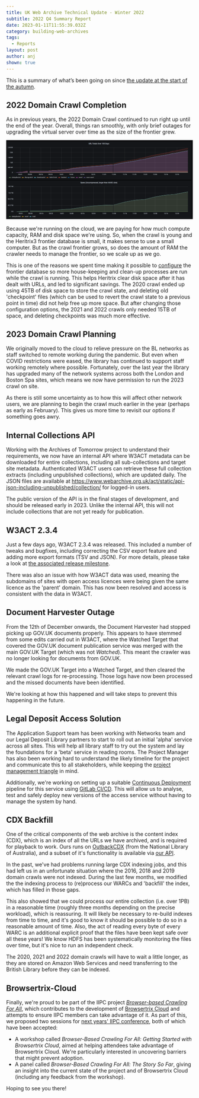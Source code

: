 ```yaml
---
title: UK Web Archive Technical Update - Winter 2022
subtitle: 2022 Q4 Summary Report
date: 2023-01-11T11:55:39.032Z
category: building-web-archives
tags:
  - Reports
layout: post
author: anj
shown: true
---
```

This is a summary of what’s been going on since [the update at the start of the autumn](https://blogs.bl.uk/webarchive/2022/10/uk-web-archive-technical-update-autumn-2022.html).

<!--break-->

## 2022 Domain Crawl Completion

As in previous years, the 2022 Domain Crawl continued to run right up until the end of the year. Overall, things ran smoothly, with only brief outages for upgrading the virtual server over time as the size of the frontier grew.

![DC2022 URLs and size over time](/assets/images/uploads/2023-01-04-dc2022-summary-2.png "DC2022 URLs and size over time")

Because we're running on the cloud, we are paying for how much compute capacity, RAM and disk space we're using. So, when the crawl is young and the Heritrix3 frontier database is small, it makes sense to use a small computer. But as the crawl frontier grows, so does the amount of RAM the crawler needs to manage the frontier, so we scale up as we go.

This is one of the reasons we spent time making it possible to [configure](https://github.com/ukwa/ukwa-services/blame/012d9b194560ca4143238f575eaa3622e05870ec/ingest/dc/dc-crawl/docker-compose.yml#L40-L42) the frontier database so more house-keeping and clean-up processes are run while the crawl is running. This helps Heritrix clear disk space after it has dealt with URLs, and led to significant savings. The 2020 crawl ended up using 45TB of disk space to store the crawl state, and deleting old 'checkpoint' files (which can be used to revert the crawl state to a previous point in time) did not help free up more space. But after changing those configuration options, the 2021 and 2022 crawls only needed 15TB of space, and deleting checkpoints was much more effective.

## 2023 Domain Crawl Planning

We originally moved to the cloud to relieve pressure on the BL networks as staff switched to remote working during the pandemic. But even when COVID restrictions were eased, the library has continued to support staff working remotely where possible.  Fortunately, over the last year the library has upgraded many of the network systems across both the London and Boston Spa sites, which means we now have permission to run the 2023 crawl on site.

As there is still some uncertainty as to how this will affect other network users, we are planning to begin the crawl much earlier in the year (perhaps as early as February). This gives us more time to revisit our options if something goes awry.

## Internal Collections API

Working with the Archives of Tomorrow project to understand their requirements, we now have an internal API where W3ACT metadata can be downloaded for entire collections, including all sub-collections and target site metadata. Authenticated W3ACT users can retrieve these full collection extracts (including unpublished collections), which are updated daily. The JSON files are available at <https://www.webarchive.org.uk/act/static/api-json-including-unpublished/collection/> for logged-in users.

The public version of the API is in the final stages of development, and should be released early in 2023. Unlike the internal API, this will not include collections that are not yet ready for publication.

## W3ACT 2.3.4

Just a few days ago, W3ACT 2.3.4 was released. This included a number of tweaks and bugfixes, including correcting the CSV export feature and adding more export formats (TSV and JSON). For more details, please take a look at [the associated release milestone](https://github.com/ukwa/w3act/milestone/41?closed=1).

There was also an issue with how W3ACT data was used, meaning the subdomains of sites with open access licences were being given the same licence as the 'parent' domain. This has now been resolved and access is consistent with the data in W3ACT.

## Document Harvester Outage

From the 12th of December onwards, the Document Harvester had stopped picking up GOV.UK documents properly. This appears to have stemmed from some edits carried out in W3ACT, where the Watched Target that covered the GOV.UK document publication service was merged with the main GOV.UK Target (which was not *Watched*). This meant the crawler was no longer looking for documents from GOV.UK.

We made the GOV.UK Target into a Watched Target, and then cleared the relevant crawl logs for re-processing.  Those logs have now been processed and the missed documents have been identified.

We're looking at how this happened and will take steps to prevent this happening in the future.

## Legal Deposit Access Solution

The Application Support team has been working with Networks team and our Legal Deposit Library partners to start to roll out an initial 'alpha' service across all sites. This will help all library staff to try out the system and lay the foundations for a 'beta' service in reading rooms. The Project Manager has also been working hard to understand the likely timeline for the project and communicate this to all stakeholders, while keeping the [project management triangle](https://en.wikipedia.org/wiki/Project_management_triangle) in mind.

Additionally, we're working on setting up a suitable [Continuous Deployment](https://en.wikipedia.org/wiki/Continuous_deployment) pipeline for this service using [GitLab CI/CD](https://docs.gitlab.com/ee/ci/). This will allow us to analyse, test and safely deploy new versions of the access service without having to manage the system by hand.

## CDX Backfill

One of the critical components of the web archive is the content index (CDX), which is an index of all the URLs we have archived, and is required for playback to work. Ours runs on [OutbackCDX](https://github.com/nla/outbackcdx) (from the National Library of Australia), and a subset of it's functionality is available via [our API](https://www.webarchive.org.uk/api/docs#/Archived%20URLs/lookup_url_mementos_cdx_get).

In the past, we've had problems running large CDX indexing jobs, and this had left us in an unfortunate situation where the 2016, 2018 and 2019 domain crawls were not indexed. During the last few months, we modified the the indexing process to (re)process our WARCs and 'backfill' the index, which has filled in those gaps.  

This also showed that we could process our entire collection (i.e. over 1PB) in a reasonable time (roughly three months depending on the precise workload), which is reassuring. It will likely be necessary to re-build indexes from time to time, and it's good to know it should be possible to do so in a reasonable amount of time. Also, the act of reading every byte of every WARC is an additional explicit proof that the files have been kept safe over all these years! We know HDFS has been systematically monitoring the files over time, but it's nice to run an independent check.

The 2020, 2021 and 2022 domain crawls will have to wait a little longer, as they are stored on Amazon Web Services and need transferring to the British Library before they can be indexed.

## Browsertrix-Cloud

Finally, we're proud to be part of the IIPC project *[Browser-based Crawling For All](https://netpreserve.org/projects/browser-based-crawling/)*, which contributes to the development of [Browsertrix Cloud](https://browsertrix.cloud/) and attempts to ensure IIPC members can take advantage of it. As part of this, we proposed two sessions for [next years' IIPC conference](https://netpreserve.org/ga2023/), both of which have been accepted:

* A workshop called *Browser-Based Crawling For All: Getting Started with Browsertrix Cloud*, aimed at helping attendees take advantage of Browsertrix Cloud. We're particularly interested in uncovering barriers that might prevent adoption.
* A panel called *Browser-Based Crawling For All: The Story So Far*, giving an insight into the current state of the project and of Browsertrix Cloud (including any feedback from the workshop).

Hoping to see you there!